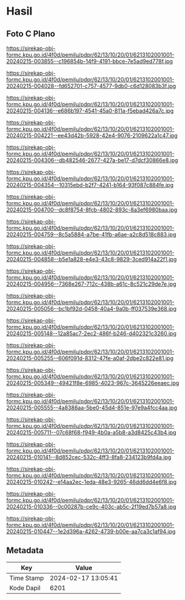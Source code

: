 # Hasil

## Foto C Plano

https://sirekap-obj-formc.kpu.go.id/4f0d/pemilu/pdpr/62/13/10/20/01/6213102001001-20240215-003855--c196854b-14f9-4191-bbce-7e5ad9ed778f.jpg

https://sirekap-obj-formc.kpu.go.id/4f0d/pemilu/pdpr/62/13/10/20/01/6213102001001-20240215-004028--fd652701-c757-4577-9db0-c6d128083b3f.jpg

https://sirekap-obj-formc.kpu.go.id/4f0d/pemilu/pdpr/62/13/10/20/01/6213102001001-20240215-004136--e686b197-4541-45a0-811a-f5ebad426a7c.jpg

https://sirekap-obj-formc.kpu.go.id/4f0d/pemilu/pdpr/62/13/10/20/01/6213102001001-20240215-004221--ee43d42b-5928-42e4-9076-2109622a1c47.jpg

https://sirekap-obj-formc.kpu.go.id/4f0d/pemilu/pdpr/62/13/10/20/01/6213102001001-20240215-004306--db482546-2677-427a-be17-d7dcf30866e8.jpg

https://sirekap-obj-formc.kpu.go.id/4f0d/pemilu/pdpr/62/13/10/20/01/6213102001001-20240215-004354--10315ebd-b2f7-4241-b164-93f087c884fe.jpg

https://sirekap-obj-formc.kpu.go.id/4f0d/pemilu/pdpr/62/13/10/20/01/6213102001001-20240215-004700--dc8f8754-8fcb-4802-893c-8a3ef6980baa.jpg

https://sirekap-obj-formc.kpu.go.id/4f0d/pemilu/pdpr/62/13/10/20/01/6213102001001-20240215-004759--8c5a5884-a7be-41fb-a6ae-a2c8d518c883.jpg

https://sirekap-obj-formc.kpu.go.id/4f0d/pemilu/pdpr/62/13/10/20/01/6213102001001-20240215-004858--b5e1a828-e4e3-43c8-9829-3ced914a22f1.jpg

https://sirekap-obj-formc.kpu.go.id/4f0d/pemilu/pdpr/62/13/10/20/01/6213102001001-20240215-004956--7368e267-712c-438b-a61c-8c521c29de7e.jpg

https://sirekap-obj-formc.kpu.go.id/4f0d/pemilu/pdpr/62/13/10/20/01/6213102001001-20240215-005056--bc1bf92d-0458-40a4-9a0b-ff037539e368.jpg

https://sirekap-obj-formc.kpu.go.id/4f0d/pemilu/pdpr/62/13/10/20/01/6213102001001-20240215-005148--12a85ac7-2ec2-486f-b246-d402321c3260.jpg

https://sirekap-obj-formc.kpu.go.id/4f0d/pemilu/pdpr/62/13/10/20/01/6213102001001-20240215-005255--606f091d-8312-47fe-a0af-2dbe2c822e81.jpg

https://sirekap-obj-formc.kpu.go.id/4f0d/pemilu/pdpr/62/13/10/20/01/6213102001001-20240215-005349--49421f8e-6985-4023-967c-3645226eeaec.jpg

https://sirekap-obj-formc.kpu.go.id/4f0d/pemilu/pdpr/62/13/10/20/01/6213102001001-20240215-005555--4a8386aa-5be0-45d4-851e-97e9a4fcc4aa.jpg

https://sirekap-obj-formc.kpu.go.id/4f0d/pemilu/pdpr/62/13/10/20/01/6213102001001-20240215-005711--07c68f68-f949-4b0a-a5b8-a3d8425c43b4.jpg

https://sirekap-obj-formc.kpu.go.id/4f0d/pemilu/pdpr/62/13/10/20/01/6213102001001-20240215-010141--8d852cec-532c-4ff3-8fa8-234123b9fd4a.jpg

https://sirekap-obj-formc.kpu.go.id/4f0d/pemilu/pdpr/62/13/10/20/01/6213102001001-20240215-010242--e14aa2ec-1eda-48e3-9265-46dd6dd4e6f8.jpg

https://sirekap-obj-formc.kpu.go.id/4f0d/pemilu/pdpr/62/13/10/20/01/6213102001001-20240215-010336--0c00287b-ce9c-403c-ab5c-2f19ed7b57a8.jpg

https://sirekap-obj-formc.kpu.go.id/4f0d/pemilu/pdpr/62/13/10/20/01/6213102001001-20240215-010447--1e2d396a-4262-4739-b00e-aa7ca3c1af94.jpg


## Metadata

| Key        | Value               |
| ---------- | ------------------- |
| Time Stamp | 2024-02-17 13:05:41 |
| Kode Dapil | 6201                |



